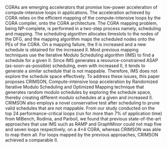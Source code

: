 CGRAs are emerging accelerators that promise low-power acceleration of compute-intensive loops in applications. The acceleration achieved by CGRA relies on the efficient mapping of the compute-intensive loops by the CGRA compiler, onto the CGRA architecture. The CGRA mapping problem, being NP-complete, is performed in a two-step process namely, scheduling and mapping. The scheduling algorithm allocates timeslots to the nodes of the DFG, and the mapping algorithm maps the scheduled nodes onto the PEs of the CGRA. On a mapping failure, the II is increased and a new schedule is obtained for the increased II. Most previous mapping techniques use the Iterative Modulo Scheduling algorithm (IMS) to find a schedule for a given II. Since IMS generates a resource-constrained ASAP (as-soon-as-possible) scheduling, even with increased II, it tends to generate a similar schedule that is not mappable. Therefore, IMS does not explore the schedule space effectively. To address these issues, this paper proposes CRIMSON, Compute-intensive loop acceleration by Randomized Iterative Modulo Scheduling and Optimized Mapping technique that generates random modulo schedules by exploring the schedule space, thereby creating different modulo schedules at a given and increased II. CRIMSON also employs a novel conservative test after scheduling to prune valid schedules that are not mappable. From our study conducted on the top 24 performance-critical loops (run for more than 7% of application time) from MiBench, Rodinia, and Parboil, we found that previous state-of-the-art approaches that use IMS such as RAMP and GraphMinor could not map five and seven loops respectively, on a 4×4 CGRA, whereas CRIMSON was able to map them all. For loops mapped by the previous approaches, CRIMSON achieved a comparable II.